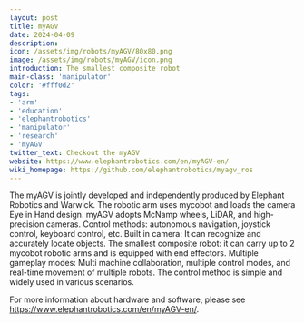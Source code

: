 ```yaml
---
layout: post
title: myAGV
date: 2024-04-09
description:
icon: /assets/img/robots/myAGV/80x80.png
image: /assets/img/robots/myAGV/icon.png
introduction: The smallest composite robot
main-class: 'manipulator'
color: '#fff0d2'
tags:
- 'arm'
- 'education'
- 'elephantrobotics'
- 'manipulator'
- 'research'
- 'myAGV'
twitter_text: Checkout the myAGV
website: https://www.elephantrobotics.com/en/myAGV-en/
wiki_homepage: https://github.com/elephantrobotics/myagv_ros
---
```


The myAGV is jointly developed and independently produced by Elephant Robotics and Warwick.
The robotic arm uses mycobot and loads the camera Eye in Hand design. myAGV adopts McNamp wheels, LiDAR, and high-precision cameras.
Control methods: autonomous navigation, joystick control, keyboard control, etc.
Built in camera: It can recognize and accurately locate objects.
The smallest composite robot: it can carry up to 2 mycobot robotic arms and is equipped with end effectors.
Multiple gameplay modes: Multi machine collaboration, multiple control modes, and real-time movement of multiple robots.
The control method is simple and widely used in various scenarios.

For more information about hardware and software, please see <https://www.elephantrobotics.com/en/myAGV-en/>.
